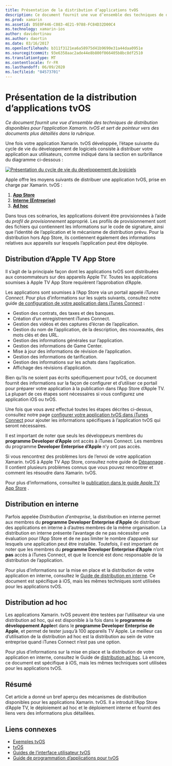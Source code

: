 ```yaml
---
title: Présentation de la distribution d’applications tvOS
description: Ce document fournit une vue d’ensemble des techniques de distribution disponibles pour l’application Xamarin. tvOS et sert de pointeur vers des documents plus détaillés dans la rubrique.
ms.prod: xamarin
ms.assetid: D5E0F446-C083-4E21-9788-FC84D32D00C4
ms.technology: xamarin-ios
author: davidortinau
ms.author: daortin
ms.date: 03/16/2017
ms.openlocfilehash: b311f3121ea6a58975d41b9690e31a44daa0951e
ms.sourcegitcommit: 93e6358aac2ade44e8b800f066405b8bc8df2510
ms.translationtype: MT
ms.contentlocale: fr-FR
ms.lasthandoff: 06/09/2020
ms.locfileid: "84573701"
---
```

# <a name="tvos-app-distribution-overview"></a>Présentation de la distribution d’applications tvOS

_Ce document fournit une vue d’ensemble des techniques de distribution disponibles pour l’application Xamarin. tvOS et sert de pointeur vers des documents plus détaillés dans la rubrique._

Une fois votre application Xamarin. tvOS développée, l’étape suivante du cycle de vie du développement de logiciels consiste à distribuer votre application aux utilisateurs, comme indiqué dans la section en surbrillance du diagramme ci-dessous :

[![Présentation du cycle de vie du développement de logiciels](images/publishingdiagram.png)](images/publishingdiagram.png#lightbox)

Apple offre les moyens suivants de distribuer une application tvOS, prise en charge par Xamarin. tvOS :

1. [**App Store**](#Apple-TV-App-Store-Distribution)
2. [**Interne (Entreprise)**](#In-House-Distribution) 
3. [**Ad hoc**](#Ad_Hoc_Distribution) 

Dans tous ces scénarios, les applications doivent être provisionnées à l’aide du *profil de provisionnement* approprié. Les profils de provisionnement sont des fichiers qui contiennent les informations sur le code de signature, ainsi que l’identité de l’application et le mécanisme de distribution prévu. Pour la distribution hors App Store, ils contiennent également des informations relatives aux appareils sur lesquels l’application peut être déployée.

<a name="Apple-TV-App-Store-Distribution"></a>

## <a name="apple-tv-app-store-distribution"></a>Distribution d’Apple TV App Store

Il s’agit de la principale façon dont les applications tvOS sont distribuées aux consommateurs sur des appareils Apple TV. Toutes les applications soumises à Apple TV App Store requièrent l’approbation d’Apple.

Les applications sont soumises à l’App Store via un portail appelé *iTunes Connect*. Pour plus d’informations sur les sujets suivants, consultez notre guide [de configuration de votre application dans iTunes Connect](~/ios/deploy-test/app-distribution/app-store-distribution/itunesconnect.md) :

- Gestion des contrats, des taxes et des banques.
- Création d’un enregistrement iTunes Connect.
- Gestion des vidéos et des captures d’écran de l’application.
- Gestion du nom de l’application, de la description, des nouveautés, des mots clés et des URL.
- Gestion des informations générales sur l’application.
- Gestion des informations de Game Center.
- Mise à jour des informations de révision de l’application.
- Gestion des informations de tarification.
- Gestion des informations sur les achats dans l’application.
- Affichage des révisions d’application.

Bien qu’ils ne soient pas écrits spécifiquement pour tvOS, ce document fournit des informations sur la façon de configurer et d’utiliser ce portail pour préparer votre application à la publication dans l’App Store d’Apple TV. La plupart de ces étapes sont nécessaires si vous configurez une application iOS ou tvOS.

Une fois que vous avez effectué toutes les étapes décrites ci-dessus, consultez notre page [configurer votre application tvOS dans iTunes Connect](~/ios/tvos/deploy-test/app-distribution/itunes-connect.md) pour ajouter les informations spécifiques à l’application tvOS qui seront nécessaires.

Il est important de noter que seuls les développeurs membres du **programme Developer d’Apple** ont accès à iTunes Connect. Les membres du programme **Developer Enterprise d’Apple** n’y ont pas accès.

Si vous rencontrez des problèmes lors de l’envoi de votre application Xamarin. tvOS à Apple TV App Store, consultez notre guide de [Dépannage](~/ios/tvos/troubleshooting.md) . Il contient plusieurs problèmes connus que vous pouvez rencontrer et comment les résoudre dans Xamarin. tvOS.

Pour plus d’informations, consultez la [publication dans le guide Apple TV App Store](~/ios/tvos/deploy-test/app-distribution/app-store-publishing.md) .

<a name="In-House-Distribution"></a>

## <a name="in-house-distribution"></a>Distribution en interne

Parfois appelée *Distribution d’entreprise*, la distribution en interne permet aux membres du **programme Developer Enterprise d’Apple** de distribuer des applications en interne à d’autres membres de la même organisation. La distribution en interne présente l’avantage de ne pas nécessiter une évaluation pour l’App Store et de ne pas limiter le nombre d’appareils sur lesquels une application peut être installée. Toutefois, il est important de noter que les membres du **programme Developer Enterprise d’Apple** n’ont **pas** accès à iTunes Connect, et que le licencié est donc responsable de la distribution de l’application.

Pour plus d’informations sur la mise en place et la distribution de votre application en interne, consultez le [Guide de distribution en interne](~/ios/deploy-test/app-distribution/in-house-distribution.md). Ce document est spécifique à iOS, mais les mêmes techniques sont utilisées pour les applications tvOS.

<a name="Ad_Hoc_Distribution"></a>

## <a name="ad-hoc-distribution"></a>Distribution ad hoc

Les applications Xamarin. tvOS peuvent être testées par l’utilisateur via une distribution ad hoc, qui est disponible à la fois dans le **programme de développement Apple**et dans le **programme Developer Enterprise de Apple**, et permet de tester jusqu’à 100 appareils TV Apple. Le meilleur cas d’utilisation de la distribution ad hoc est la distribution au sein de votre entreprise quand iTunes Connect n’est pas une option.

Pour plus d’informations sur la mise en place et la distribution de votre application en interne, consultez le Guide de [distribution ad hoc](~/ios/deploy-test/app-distribution/ad-hoc-distribution.md). Là encore, ce document est spécifique à iOS, mais les mêmes techniques sont utilisées pour les applications tvOS.

<a name="Summary"></a>

## <a name="summary"></a>Résumé

Cet article a donné un bref aperçu des mécanismes de distribution disponibles pour les applications Xamarin. tvOS. Il a introduit l’App Store d’Apple TV, le déploiement ad hoc et le déploiement interne et fournit des liens vers des informations plus détaillées.

## <a name="related-links"></a>Liens connexes

- [Exemples tvOS](https://docs.microsoft.com/samples/browse/?products=xamarin&term=Xamarin.iOS+tvOS)
- [tvOS](https://developer.apple.com/tvos/)
- [Guides de l’interface utilisateur tvOS](https://developer.apple.com/tvos/human-interface-guidelines/)
- [Guide de programmation d’applications pour tvOS](https://developer.apple.com/library/prerelease/tvos/documentation/General/Conceptual/AppleTV_PG/)

